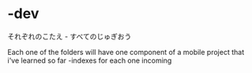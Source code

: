 # -dev
それぞれのこたえ -  すべてのじゅぎおう

Each one of the folders will have one component of a mobile project that i've learned so far
  -indexes for each one incoming
